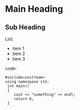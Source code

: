 # Main Heading

## Sub Heading

List:
* item 1
* item 2
* item 3

code: 
~~~
#include<iostream>
using namespase std;
 int main()
 {
    cout << "something" << endl;
    return 0;
 }
~~~
